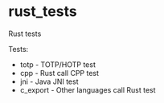 # rust_tests
Rust tests

Tests:
* totp - TOTP/HOTP test
* cpp - Rust call CPP test
* jni - Java JNI test
* c_export - Other languages call Rust test


